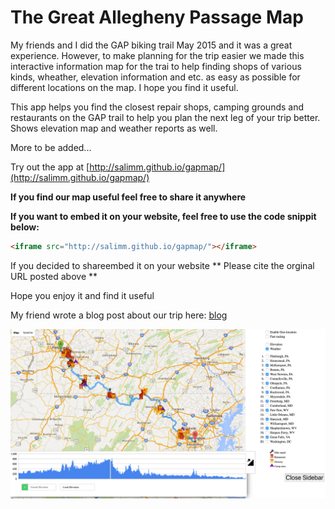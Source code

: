 # The Great Allegheny Passage Map 

My friends and I did the GAP biking trail May 2015 and it was a great experience. However, to make planning for the trip easier we made this interactive information map for the trai to help finding shops of various kinds, wheather, elevation information and etc. as easy as possible for different locations on the map. I hope you find it useful.

This app helps you find the closest repair shops, camping grounds and restaurants on the GAP trail to help you plan the next leg of your trip better. Shows elevation map and weather reports as well.

More to be added...

Try out the app at [http://salimm.github.io/gapmap/](http://salimm.github.io/gapmap/)

**If you find our map useful feel free to share it anywhere**

**If you want to embed it on your website, feel free to use the code snippit below:**
```html
<iframe src="http://salimm.github.io/gapmap/"></iframe>

```
If you decided to shareembed it on your website ** Please cite the orginal URL posted above **

Hope you enjoy it and find it useful

My friend wrote a blog post about our trip here: [blog](http://www.trivedigaurav.com/blog/bike-ride-from-pittsburgh-to-washington-dc/)

![Snapshot ](https://raw.githubusercontent.com/salimm/gapmap/master/gapmap.png)


